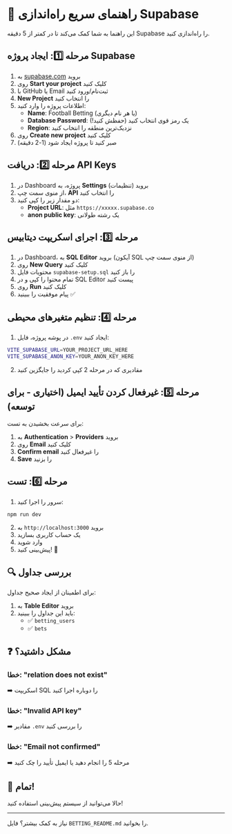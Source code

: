 # 🚀 راهنمای سریع راه‌اندازی Supabase

این راهنما به شما کمک می‌کند تا در کمتر از 5 دقیقه Supabase را راه‌اندازی کنید.

## مرحله 1️⃣: ایجاد پروژه Supabase

1. به [supabase.com](https://supabase.com) بروید
2. روی **Start your project** کلیک کنید
3. با GitHub یا Email ثبت‌نام/ورود کنید
4. **New Project** را انتخاب کنید
5. اطلاعات پروژه را وارد کنید:
   - **Name**: Football Betting (یا هر نام دیگری)
   - **Database Password**: یک رمز قوی انتخاب کنید (حفظش کنید!)
   - **Region**: نزدیک‌ترین منطقه را انتخاب کنید
6. روی **Create new project** کلیک کنید
7. صبر کنید تا پروژه ایجاد شود (1-2 دقیقه)

## مرحله 2️⃣: دریافت API Keys

1. در Dashboard پروژه، به **Settings** (تنظیمات) بروید
2. از منوی سمت چپ، **API** را انتخاب کنید
3. دو مقدار زیر را کپی کنید:
   - **Project URL**: مثل `https://xxxxx.supabase.co`
   - **anon public key**: یک رشته طولانی

## مرحله 3️⃣: اجرای اسکریپت دیتابیس

1. در Dashboard، به **SQL Editor** بروید (آیکون SQL از منوی سمت چپ)
2. روی **New Query** کلیک کنید
3. محتویات فایل `supabase-setup.sql` را باز کنید
4. تمام محتوا را کپی و در SQL Editor پیست کنید
5. روی **Run** کلیک کنید
6. پیام موفقیت را ببینید ✅

## مرحله 4️⃣: تنظیم متغیرهای محیطی

1. در پوشه پروژه، فایل `.env` ایجاد کنید:
```bash
VITE_SUPABASE_URL=YOUR_PROJECT_URL_HERE
VITE_SUPABASE_ANON_KEY=YOUR_ANON_KEY_HERE
```

2. مقادیری که در مرحله 2 کپی کردید را جایگزین کنید

## مرحله 5️⃣: غیرفعال کردن تأیید ایمیل (اختیاری - برای توسعه)

برای سرعت بخشیدن به تست:

1. به **Authentication** > **Providers** بروید
2. روی **Email** کلیک کنید
3. **Confirm email** را غیرفعال کنید
4. **Save** را بزنید

## مرحله 6️⃣: تست

1. سرور را اجرا کنید:
```bash
npm run dev
```

2. به `http://localhost:3000` بروید
3. یک حساب کاربری بسازید
4. وارد شوید
5. پیش‌بینی کنید! 🎯

## 🔍 بررسی جداول

برای اطمینان از ایجاد صحیح جداول:

1. به **Table Editor** بروید
2. باید این جداول را ببینید:
   - ✅ `betting_users`
   - ✅ `bets`

## ❓ مشکل داشتید؟

### خطا: "relation does not exist"
➡️ اسکریپت SQL را دوباره اجرا کنید

### خطا: "Invalid API key"
➡️ مقادیر `.env` را بررسی کنید

### خطا: "Email not confirmed"
➡️ مرحله 5 را انجام دهید یا ایمیل تأیید را چک کنید

## 🎉 تمام!

حالا می‌توانید از سیستم پیش‌بینی استفاده کنید!

---

نیاز به کمک بیشتر؟ فایل `BETTING_README.md` را بخوانید.
